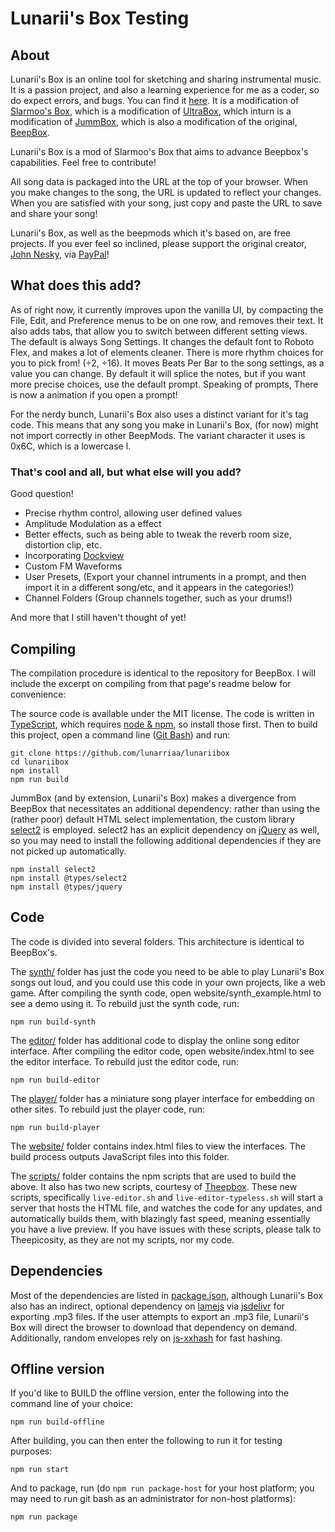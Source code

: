 # Lunarii's Box Testing

## About

Lunarii's Box is an online tool for sketching and sharing instrumental music.
It is a passion project, and also a learning experience for me as a coder, so do expect errors, and bugs.
You can find it [here](https://github.com/lunarriaa/lunariibox).
It is a modification of [Slarmoo's Box](https://slarmoo.github.io/slarmoosbox), which is a modification of [UltraBox](https://ultraabox.github.io), which inturn is a modification of [JummBox](https://github.com/jummbus/jummbox/), which is also a modification of the original, [BeepBox](beepbox.co).

Lunarii's Box is a mod of Slarmoo's Box that aims to advance Beepbox's capabilities. Feel free to contribute!


All song data is packaged into the URL at the top of your browser. When you make
changes to the song, the URL is updated to reflect your changes. When you are
satisfied with your song, just copy and paste the URL to save and share your
song!

Lunarii's Box, as well as the beepmods which it's based on, are free projects. If you ever feel so inclined, please support the original creator, [John Nesky](http://www.johnnesky.com/), via
[PayPal](https://www.paypal.com/cgi-bin/webscr?cmd=_donations&business=QZJTX9GRYEV9N&currency_code=USD)!

## What does this add?

As of right now, it currently improves upon the vanilla UI, by compacting the File, Edit, and Preference menus to be on one row, and removes their text. It also adds tabs, that allow you to switch between different setting views. The default is always Song Settings. It changes the default font to Roboto Flex, and makes a lot of elements cleaner. There is more rhythm choices for you to pick from! (÷2, ÷16). It moves Beats Per Bar to the song settings, as a value you can change. By default it will splice the notes, but if you want more precise choices, use the default prompt. Speaking of prompts, There is now a animation if you open a prompt! <br>

For the nerdy bunch, Lunarii's Box also uses a distinct variant for it's tag code. This means that any song you make in Lunarii's Box, (for now) might not import correctly in other BeepMods. The variant character it uses is 0x6C, which is a lowercase l. 

### That's cool and all, but what else will you add?

Good question!

- Precise rhythm control, allowing user defined values
- Amplitude Modulation as a effect
- Better effects, such as being able to tweak the reverb room size, distortion clip, etc.
- Incorporating [Dockview](https://dockview.dev/demo)
- Custom FM Waveforms
- User Presets, (Export your channel intruments in a prompt, and then import it in a different song/etc, and it appears in the categories!)
- Channel Folders (Group channels together, such as your drums!) <br>

And more that I still haven't thought of yet!

## Compiling

The compilation procedure is identical to the repository for BeepBox. I will include the excerpt on compiling from that page's readme below for convenience:

The source code is available under the MIT license. The code is written in
[TypeScript](https://www.typescriptlang.org/), which requires
[node & npm](https://www.npmjs.com/get-npm), so install those first. Then to
build this project, open a command line ([Git Bash](https://gitforwindows.org/)) and run:

```
git clone https://github.com/lunarriaa/lunariibox
cd lunariibox
npm install
npm run build
```

JummBox (and by extension, Lunarii's Box) makes a divergence from BeepBox that necessitates an additional dependency:
rather than using the (rather poor) default HTML select implementation, the custom
library [select2](https://select2.org) is employed. select2 has an explicit dependency
on [jQuery](https://jquery.com) as well, so you may need to install the following
additional dependencies if they are not picked up automatically.

```
npm install select2
npm install @types/select2
npm install @types/jquery
```

## Code

The code is divided into several folders. This architecture is identical to BeepBox's.

The [synth/](synth) folder has just the code you need to be able to play Lunarii's Box
songs out loud, and you could use this code in your own projects, like a web
game. After compiling the synth code, open website/synth_example.html to see a
demo using it. To rebuild just the synth code, run:

```
npm run build-synth
```

The [editor/](editor) folder has additional code to display the online song
editor interface. After compiling the editor code, open website/index.html to
see the editor interface. To rebuild just the editor code, run:

```
npm run build-editor
```

The [player/](player) folder has a miniature song player interface for embedding
on other sites. To rebuild just the player code, run:

```
npm run build-player
```

The [website/](website) folder contains index.html files to view the interfaces.
The build process outputs JavaScript files into this folder. <br>

The [scripts/](scripts) folder contains the npm scripts that are used to build the above.
It also has two new scripts, courtesy of [Theepbox](https://github.com/Theepicosity/theepbox).
These new scripts, specifically ``live-editor.sh`` and ``live-editor-typeless.sh`` will start a server that hosts the HTML file, and watches the code for any updates, and automatically builds them, with blazingly fast speed, meaning essentially you have a live preview.
If you have issues with these scripts, please talk to Theepicosity, as they are not my scripts, nor my code.

## Dependencies

Most of the dependencies are listed in [package.json](package.json), although
 Lunarii's Box also has an indirect, optional dependency on
[lamejs](https://www.npmjs.com/package/lamejs) via
[jsdelivr](https://www.jsdelivr.com/) for exporting .mp3 files. If the user
attempts to export an .mp3 file, Lunarii's Box will direct the browser to download
that dependency on demand. 
Additionally, random envelopes rely on [js-xxhash](https://npmjs.com/package/js-xxhash) for fast hashing. 


## Offline version

If you'd like to BUILD the offline version, enter the following into the command line of your choice:
```
npm run build-offline
```


After building, you can then enter the following to run it for testing purposes:
```
npm run start
```

And to package, run (do ```npm run package-host``` for your host platform; you may need to run git bash as an administrator for non-host platforms):
```
npm run package
```
